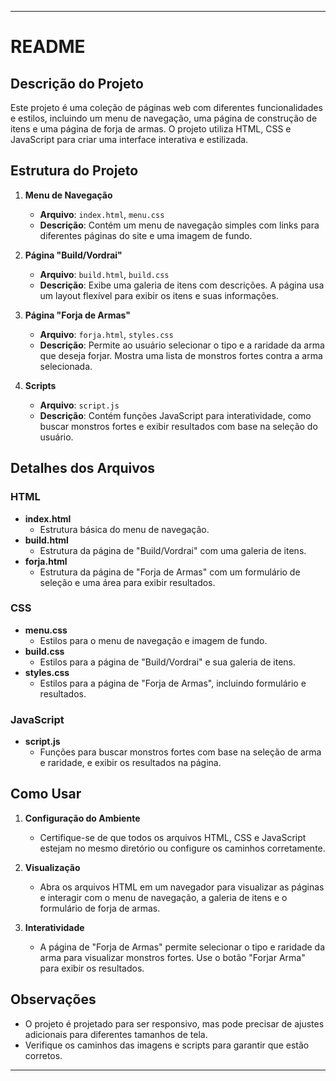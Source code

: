 
---

# README

## Descrição do Projeto

Este projeto é uma coleção de páginas web com diferentes funcionalidades e estilos, incluindo um menu de navegação, uma página de construção de itens e uma página de forja de armas. O projeto utiliza HTML, CSS e JavaScript para criar uma interface interativa e estilizada.

## Estrutura do Projeto

1. **Menu de Navegação**
   - **Arquivo**: `index.html`, `menu.css`
   - **Descrição**: Contém um menu de navegação simples com links para diferentes páginas do site e uma imagem de fundo.

2. **Página "Build/Vordrai"**
   - **Arquivo**: `build.html`, `build.css`
   - **Descrição**: Exibe uma galeria de itens com descrições. A página usa um layout flexível para exibir os itens e suas informações.

3. **Página "Forja de Armas"**
   - **Arquivo**: `forja.html`, `styles.css`
   - **Descrição**: Permite ao usuário selecionar o tipo e a raridade da arma que deseja forjar. Mostra uma lista de monstros fortes contra a arma selecionada.

4. **Scripts**
   - **Arquivo**: `script.js`
   - **Descrição**: Contém funções JavaScript para interatividade, como buscar monstros fortes e exibir resultados com base na seleção do usuário.

## Detalhes dos Arquivos

### HTML

- **index.html**
  - Estrutura básica do menu de navegação.
- **build.html**
  - Estrutura da página de "Build/Vordrai" com uma galeria de itens.
- **forja.html**
  - Estrutura da página de "Forja de Armas" com um formulário de seleção e uma área para exibir resultados.

### CSS

- **menu.css**
  - Estilos para o menu de navegação e imagem de fundo.
- **build.css**
  - Estilos para a página de "Build/Vordrai" e sua galeria de itens.
- **styles.css**
  - Estilos para a página de "Forja de Armas", incluindo formulário e resultados.

### JavaScript

- **script.js**
  - Funções para buscar monstros fortes com base na seleção de arma e raridade, e exibir os resultados na página.

## Como Usar

1. **Configuração do Ambiente**
   - Certifique-se de que todos os arquivos HTML, CSS e JavaScript estejam no mesmo diretório ou configure os caminhos corretamente.

2. **Visualização**
   - Abra os arquivos HTML em um navegador para visualizar as páginas e interagir com o menu de navegação, a galeria de itens e o formulário de forja de armas.

3. **Interatividade**
   - A página de "Forja de Armas" permite selecionar o tipo e raridade da arma para visualizar monstros fortes. Use o botão "Forjar Arma" para exibir os resultados.

## Observações

- O projeto é projetado para ser responsivo, mas pode precisar de ajustes adicionais para diferentes tamanhos de tela.
- Verifique os caminhos das imagens e scripts para garantir que estão corretos.

---

